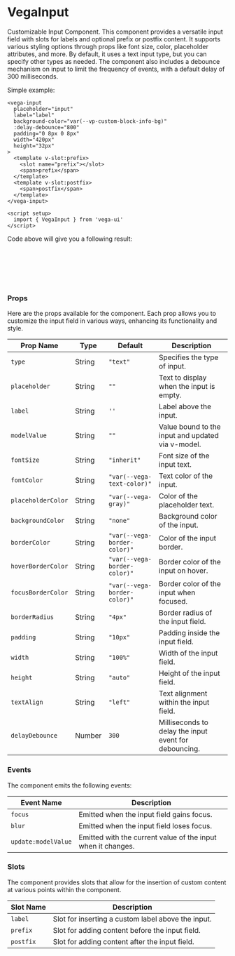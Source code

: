 # VegaInput
Customizable Input Component.
This component provides a versatile input field with slots for labels and optional prefix or postfix content. It supports various styling options through props like font size, color, placeholder attributes, and more.
By default, it uses a text input type, but you can specify other types as needed. The component also includes a debounce mechanism on input to limit the frequency of events, with a default delay of 300 milliseconds.

Simple example:
```vue
<vega-input
  placeholder="input"
  label="label"
  background-color="var(--vp-custom-block-info-bg)"
  :delay-debounce="800"
  padding="0 8px 0 8px"
  width="420px"
  height="32px"
>
  <template v-slot:prefix>
    <slot name="prefix"></slot>
    <span>prefix</span>
  </template>
  <template v-slot:postfix>
    <span>postfix</span>
  </template>
</vega-input>

<script setup>
  import { VegaInput } from 'vega-ui'
</script>

```

Code above will give you a following result:

<div style="height: 80px">
  <vega-input
      placeholder="input"
      label="label"
      background-color="var(--vp-custom-block-info-bg)"
      :delay-debounce="800"
      padding="0 8px 0 8px"
      width="420px"
      height="32px"
    >
      <template v-slot:prefix>
        <slot name="prefix"></slot>
          <span>prefix</span>
      </template>
      <template v-slot:postfix>
        <span>postfix</span>
      </template>
    </vega-input>
</div>

### Props

Here are the props available for the component. Each prop allows you to customize the input field in various ways, enhancing its functionality and style.

| Prop Name          | Type   | Default                      | Description                                           |
|--------------------|--------|------------------------------|-------------------------------------------------------|
| `type`             | String | `"text"`                     | Specifies the type of input.                          |
| `placeholder`      | String | `""`                         | Text to display when the input is empty.              |
| `label`            | String | `''`                         | Label above the input.                                |
| `modelValue`       | String | `""`                         | Value bound to the input and updated via v-model.     |
| `fontSize`         | String | `"inherit"`                  | Font size of the input text.                          |
| `fontColor`        | String | `"var(--vega-text-color)"`   | Text color of the input.                              |
| `placeholderColor` | String | `"var(--vega-gray)"`         | Color of the placeholder text.                        |
| `backgroundColor`  | String | `"none"`                     | Background color of the input.                        |
| `borderColor`      | String | `"var(--vega-border-color)"` | Color of the input border.                            |
| `hoverBorderColor` | String | `"var(--vega-border-color)"` | Border color of the input on hover.                   |
| `focusBorderColor` | String | `"var(--vega-border-color)"` | Border color of the input when focused.               |
| `borderRadius`     | String | `"4px"`                      | Border radius of the input field.                     |
| `padding`          | String | `"10px"`                     | Padding inside the input field.                       |
| `width`            | String | `"100%"`                     | Width of the input field.                             |
| `height`           | String | `"auto"`                     | Height of the input field.                            |
| `textAlign`        | String | `"left"`                     | Text alignment within the input field.                |
| `delayDebounce`    | Number | `300`                        | Milliseconds to delay the input event for debouncing. |

### Events

The component emits the following events:

| Event Name         | Description                                                   |
|--------------------|---------------------------------------------------------------|
| `focus`            | Emitted when the input field gains focus.                     |
| `blur`             | Emitted when the input field loses focus.                     |
| `update:modelValue`| Emitted with the current value of the input when it changes.  |

### Slots

The component provides slots that allow for the insertion of custom content at various points within the component.

| Slot Name | Description                                           |
|-----------|-------------------------------------------------------|
| `label`   | Slot for inserting a custom label above the input.    |
| `prefix`  | Slot for adding content before the input field.       |
| `postfix` | Slot for adding content after the input field.        |


<script setup>
import VegaInput from '../../src/components/VegaInput.vue'
</script>